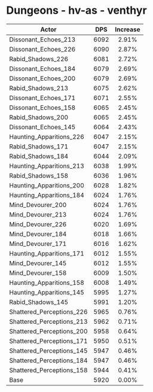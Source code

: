 # Dungeons - hv-as - venthyr
| Actor | DPS | Increase |
|---|:---:|:---:|
|Dissonant_Echoes_213|6092|2.91%|
|Dissonant_Echoes_226|6090|2.87%|
|Rabid_Shadows_226|6081|2.72%|
|Dissonant_Echoes_184|6079|2.69%|
|Dissonant_Echoes_200|6079|2.69%|
|Rabid_Shadows_213|6075|2.62%|
|Dissonant_Echoes_171|6071|2.55%|
|Dissonant_Echoes_158|6065|2.45%|
|Rabid_Shadows_200|6065|2.45%|
|Dissonant_Echoes_145|6064|2.43%|
|Haunting_Apparitions_226|6047|2.15%|
|Rabid_Shadows_171|6047|2.15%|
|Rabid_Shadows_184|6044|2.09%|
|Haunting_Apparitions_213|6038|1.99%|
|Rabid_Shadows_158|6036|1.96%|
|Haunting_Apparitions_200|6028|1.82%|
|Haunting_Apparitions_184|6024|1.76%|
|Mind_Devourer_200|6024|1.76%|
|Mind_Devourer_213|6024|1.76%|
|Mind_Devourer_226|6020|1.69%|
|Mind_Devourer_184|6018|1.66%|
|Mind_Devourer_171|6016|1.62%|
|Haunting_Apparitions_171|6012|1.55%|
|Mind_Devourer_145|6012|1.55%|
|Mind_Devourer_158|6009|1.50%|
|Haunting_Apparitions_158|6008|1.49%|
|Haunting_Apparitions_145|5995|1.27%|
|Rabid_Shadows_145|5991|1.20%|
|Shattered_Perceptions_226|5965|0.76%|
|Shattered_Perceptions_213|5962|0.71%|
|Shattered_Perceptions_200|5958|0.64%|
|Shattered_Perceptions_171|5950|0.51%|
|Shattered_Perceptions_145|5947|0.46%|
|Shattered_Perceptions_184|5947|0.46%|
|Shattered_Perceptions_158|5944|0.41%|
|Base|5920|0.00%|
